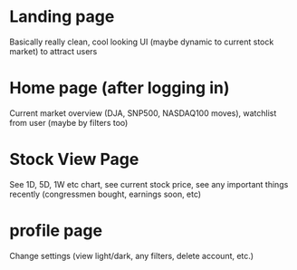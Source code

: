 # Landing page
Basically really clean, cool looking UI (maybe dynamic to current stock market) to attract users
# Home page (after logging in)
Current market overview (DJA, SNP500, NASDAQ100 moves), watchlist from user (maybe by filters too)
# Stock View Page
See 1D, 5D, 1W etc chart, see current stock price, see any important things recently (congressmen bought, earnings soon, etc)
# profile page
Change settings (view light/dark, any filters, delete account, etc.)